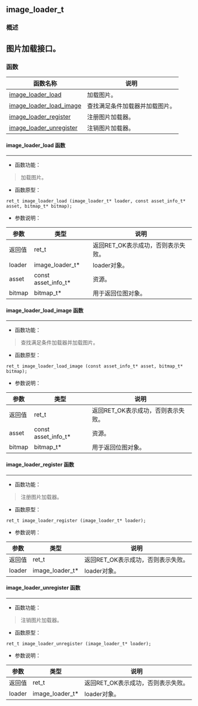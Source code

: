 ## image\_loader\_t
### 概述
图片加载接口。
----------------------------------
### 函数
<p id="image_loader_t_methods">

| 函数名称 | 说明 | 
| -------- | ------------ | 
| <a href="#image_loader_t_image_loader_load">image\_loader\_load</a> | 加载图片。 |
| <a href="#image_loader_t_image_loader_load_image">image\_loader\_load\_image</a> | 查找满足条件加载器并加载图片。 |
| <a href="#image_loader_t_image_loader_register">image\_loader\_register</a> | 注册图片加载器。 |
| <a href="#image_loader_t_image_loader_unregister">image\_loader\_unregister</a> | 注销图片加载器。 |
#### image\_loader\_load 函数
-----------------------

* 函数功能：

> <p id="image_loader_t_image_loader_load">加载图片。

* 函数原型：

```
ret_t image_loader_load (image_loader_t* loader, const asset_info_t* asset, bitmap_t* bitmap);
```

* 参数说明：

| 参数 | 类型 | 说明 |
| -------- | ----- | --------- |
| 返回值 | ret\_t | 返回RET\_OK表示成功，否则表示失败。 |
| loader | image\_loader\_t* | loader对象。 |
| asset | const asset\_info\_t* | 资源。 |
| bitmap | bitmap\_t* | 用于返回位图对象。 |
#### image\_loader\_load\_image 函数
-----------------------

* 函数功能：

> <p id="image_loader_t_image_loader_load_image">查找满足条件加载器并加载图片。

* 函数原型：

```
ret_t image_loader_load_image (const asset_info_t* asset, bitmap_t* bitmap);
```

* 参数说明：

| 参数 | 类型 | 说明 |
| -------- | ----- | --------- |
| 返回值 | ret\_t | 返回RET\_OK表示成功，否则表示失败。 |
| asset | const asset\_info\_t* | 资源。 |
| bitmap | bitmap\_t* | 用于返回位图对象。 |
#### image\_loader\_register 函数
-----------------------

* 函数功能：

> <p id="image_loader_t_image_loader_register">注册图片加载器。

* 函数原型：

```
ret_t image_loader_register (image_loader_t* loader);
```

* 参数说明：

| 参数 | 类型 | 说明 |
| -------- | ----- | --------- |
| 返回值 | ret\_t | 返回RET\_OK表示成功，否则表示失败。 |
| loader | image\_loader\_t* | loader对象。 |
#### image\_loader\_unregister 函数
-----------------------

* 函数功能：

> <p id="image_loader_t_image_loader_unregister">注销图片加载器。

* 函数原型：

```
ret_t image_loader_unregister (image_loader_t* loader);
```

* 参数说明：

| 参数 | 类型 | 说明 |
| -------- | ----- | --------- |
| 返回值 | ret\_t | 返回RET\_OK表示成功，否则表示失败。 |
| loader | image\_loader\_t* | loader对象。 |
